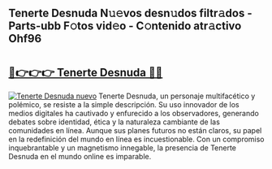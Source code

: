 ## Tenerte Desnuda N𝚞𝚎vos desn𝚞dos filtr𝚊dos - Parts-ubb F𝚘tos vid𝚎o - C𝚘ntenido atr𝚊ctivo Ohf96

# <h2><a href="http://mb08ma.tromn.icu/?c=Tenerte+Desnuda">🔗👉👉👉 Tenerte Desnuda 🔗🔗</a></h2>

[![Tenerte Desnuda nuevo](https://i.imgur.com/pEAQMta.gif)](http://mb08ma.tromn.icu/?c=Tenerte+Desnuda)
Tenerte Desnuda, un personaje multifacético y polémico, se resiste a la simple descripción. Su uso innovador de los medios digitales ha cautivado y enfurecido a los observadores, generando debates sobre identidad, ética y la naturaleza cambiante de las comunidades en línea. Aunque sus planes futuros no están claros, su papel en la redefinición del mundo en línea es incuestionable. Con un compromiso inquebrantable y un magnetismo innegable, la presencia de Tenerte Desnuda en el mundo online es imparable.
